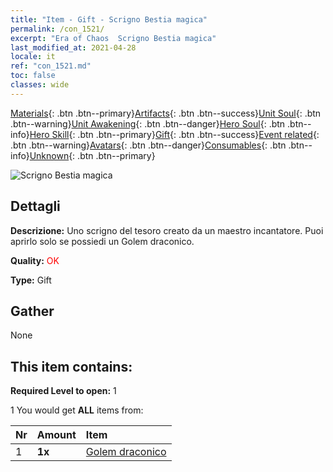```yaml
---
title: "Item - Gift - Scrigno Bestia magica"
permalink: /con_1521/
excerpt: "Era of Chaos  Scrigno Bestia magica"
last_modified_at: 2021-04-28
locale: it
ref: "con_1521.md"
toc: false
classes: wide
---
```

 [Materials](/ItemsIT/){: .btn .btn--primary}[Artifacts](/ItemsIT/Artifacts/){: .btn .btn--success}[Unit Soul](/ItemsIT/UnitSoul/){: .btn .btn--warning}[Unit Awakening](/ItemsIT/UnitAwakening/){: .btn .btn--danger}[Hero Soul](/ItemsIT/HeroSoul/){: .btn .btn--info}[Hero Skill](/ItemsIT/HeroSkill/){: .btn .btn--primary}[Gift](/ItemsIT/Gift/){: .btn .btn--success}[Event related](/ItemsIT/Events/){: .btn .btn--warning}[Avatars](/ItemsIT/Avatars/){: .btn .btn--danger}[Consumables](/ItemsIT/Consumables/){: .btn .btn--info}[Unknown](/ItemsIT/Unknown/){: .btn .btn--primary}

 ![Scrigno Bestia magica](/images/t/i_907135.png)

## Dettagli
 **Descrizione:** Uno scrigno del tesoro creato da un maestro incantatore. Puoi aprirlo solo se possiedi un Golem draconico.

 **Quality:** <span style="color: #FF0000">OK</span>

 **Type:** Gift

## Gather

  None

## This item contains:

 **Required Level to open:** 1

 1 You would get **ALL** items  from:

  | Nr | Amount |     Item    |
  |:---|:-------|:------------|
  | 1 |  **1x** | [Golem draconico](/ItemsIT/unt_243/) |  | 
